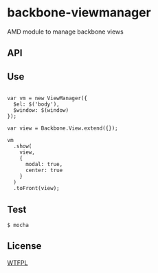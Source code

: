 backbone-viewmanager
====================

AMD module to manage backbone views

API
---


Use
---
```

var vm = new ViewManager({
  $el: $('body'),
  $window: $(window)
});

var view = Backbone.View.extend({});

vm
  .show(
    view,
    {
      modal: true,
      center: true
    }
  )
  .toFront(view);

```

Test
----

```
$ mocha
```

License
-------
[WTFPL](http://www.wtfpl.net/)

